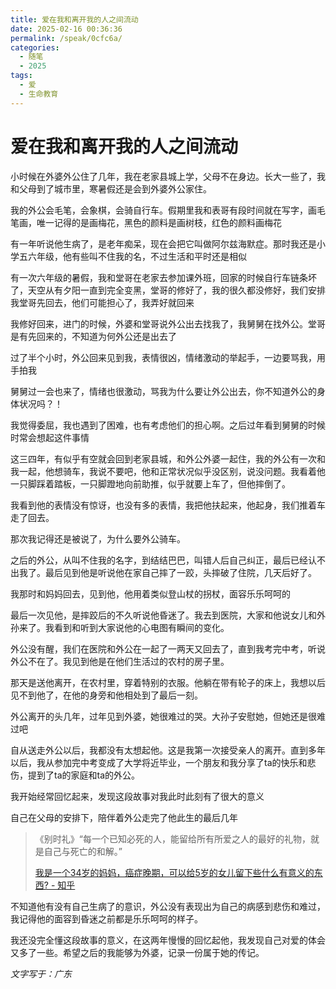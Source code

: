 ```yaml
---
title: 爱在我和离开我的人之间流动
date: 2025-02-16 00:36:36
permalink: /speak/0cfc6a/
categories:
  - 随笔
  - 2025
tags:
  - 爱
  - 生命教育
---
```



# 爱在我和离开我的人之间流动

小时候在外婆外公住了几年，我在老家县城上学，父母不在身边。长大一些了，我和父母到了城市里，寒暑假还是会到外婆外公家住。

我的外公会毛笔，会象棋，会骑自行车。假期里我和表哥有段时间就在写字，画毛笔画，唯一记得的是画梅花，黑色的颜料是画树枝，红色的颜料画梅花

有一年听说他生病了，是老年痴呆，现在会把它叫做阿尔兹海默症。那时我还是小学五六年级，他有些叫不住我的名，不过生活和平时还是相似

有一次六年级的暑假，我和堂哥在老家去参加课外班，回家的时候自行车链条坏了，天空从有夕阳一直到完全变黑，堂哥的修好了，我的很久都没修好，我们安排我堂哥先回去，他们可能担心了，我弄好就回来

我修好回来，进门的时候，外婆和堂哥说外公出去找我了，我舅舅在找外公。堂哥是有先回来的，不知道为何外公还是出去了

过了半个小时，外公回来见到我，表情很凶，情绪激动的举起手，一边要骂我，用手拍我

舅舅过一会也来了，情绪也很激动，骂我为什么要让外公出去，你不知道外公的身体状况吗？！

我觉得委屈，我也遇到了困难，也有考虑他们的担心啊。之后过年看到舅舅的时候时常会想起这件事情

这三四年，有似乎有空就会回到老家县城，和外公外婆一起住，我的外公有一次和我一起，他想骑车，我说不要吧，他和正常状况似乎没区别，说没问题。我看着他一只脚踩着踏板，一只脚蹬地向前助推，似乎就要上车了，但他摔倒了。

我看到他的表情没有惊讶，也没有多的表情，我把他扶起来，他起身，我们推着车走了回去。

那次我记得还是被说了，为什么要外公骑车。

之后的外公，从叫不住我的名字，到结结巴巴，叫错人后自己纠正，最后已经认不出我了。最后见到他是听说他在家自己摔了一跤，头摔破了住院，几天后好了。

我那时和妈妈回去，见到他，他用着类似登山杖的拐杖，面容乐乐呵呵的

最后一次见他，是摔跤后的不久听说他昏迷了。我去到医院，大家和他说女儿和外孙来了。我看到和听到大家说他的心电图有瞬间的变化。

外公没有醒，我们在医院和外公在一起了一两天又回去了，直到我考完中考，听说外公不在了。我见到他是在他们生活过的农村的房子里。

那天是送他离开，在农村里，穿着特别的衣服。他躺在带有轮子的床上，我想以后见不到他了，在他的身旁和他相处到了最后一刻。

外公离开的头几年，过年见到外婆，她很难过的哭。大孙子安慰她，但她还是很难过吧

自从送走外公以后，我都没有太想起他。这是我第一次接受亲人的离开。直到多年以后，我从参加完中考变成了大学将近毕业，一个朋友和我分享了ta的快乐和悲伤，提到了ta的家庭和ta的外公。

我开始经常回忆起来，发现这段故事对我此时此刻有了很大的意义

自己在父母的安排下，陪伴着外公走完了他此生的最后几年

> 《别时礼》“每一个已知必死的人，能留给所有所爱之人的最好的礼物，就是自己与死亡的和解。”
>
> [我是一个34岁的妈妈，癌症晚期，可以给5岁的女儿留下些什么有意义的东西? - 知乎](https://www.zhihu.com/question/373615534/answer/2511312536)

不知道他有没有自己生病了的意识，外公没有表现出为自己的病感到悲伤和难过，我记得他的面容到昏迷之前都是乐乐呵呵的样子。

我还没完全懂这段故事的意义，在这两年慢慢的回忆起他，我发现自己对爱的体会又多了一些。希望之后的我能够为外婆，记录一份属于她的传记。

*文字写于：广东*
